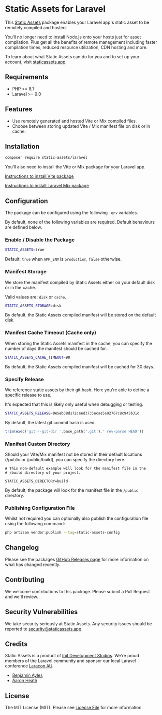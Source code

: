 # Static Assets for Laravel

This [Static Assets](https://staticassets.app) package enables your Laravel app's static asset to be remotely compiled and hosted. 

You'll no longer need to install Node.js onto your hosts just for asset compilation. Plus get all the benefits of remote management including faster compilation times, reduced resource utilization, CDN hosting and more.

To learn about what Static Assets can do for you and to set up your account, visit [staticassets.app](https://staticassets.app).

## Requirements

* PHP >= 8.1
* Laravel >= 9.0

## Features

* Use remotely generated and hosted Vite or Mix compiled files.
* Choose between storing updated Vite / Mix manifest file on disk or in cache.

## Installation

```bash
composer require static-assets/laravel
```

You'll also need to install the Vite or Mix package for your Laravel app.

[Instructions to install Vite package](https://github.com/StaticAssets/static-assets-vite)

[Instructions to install Laravel Mix package](https://github.com/StaticAssets/static-assets-laravel-mix)

## Configuration

The package can be configured using the following `.env` variables. 

By default, none of the following variables are required. Default behaviours are defined below.

### Enable / Disable the Package

```bash
STATIC_ASSETS=true
```

Default: `true` when `APP_ENV` is `production`, `false` otherwise.

### Manifest Storage

We store the manifest compiled by Static Assets either on your default disk or in the cache.

Valid values are: `disk` or `cache`.

```bash
STATIC_ASSETS_STORAGE=disk
```

By default, the Static Assets compiled manifest will be stored on the default disk.

### Manifest Cache Timeout (Cache only)

When storing the Static Assets manifest in the cache, you can specify the number of days the manifest should be cached for.

```bash
STATIC_ASSETS_CACHE_TIMEOUT=90
```

By default, the Static Assets compiled manifest will be cached for 30 days.

### Specify Release

We reference static assets by their git hash. Here you're able to define a specific release to use.

It's expected that this is likely only useful when debugging or testing.

```bash
STATIC_ASSETS_RELEASE=0e5eb38d172ceed3735ecae5a02767c8c945b31c
```

By default, the latest git commit hash is used.

```php
trim(exec('git --git-dir '.base_path('.git').' rev-parse HEAD'))
```

### Manifest Custom Directory

Should your Vite/Mix manifest not be stored in their default locations (/public or /public/build), you can specify the directory here.

```
# This non-default example will look for the manifest file in the 
# /build directory of your project.

STATIC_ASSETS_DIRECTORY=build
```

By default, the package will look for the manifest file in the `/public` directory.

### Publishing Configuration File

Whilst not required you can optionally also publish the configuration file using the following command:

```bash 
php artisan vendor:publish --tag=static-assets-config
```

## Changelog

Please see the packages [GitHub Releases page](https://github.com/StaticAssets/static-assets-laravel/releases) for more information on what has changed recently.

## Contributing

We welcome contributions to this package. Please submit a Pull Request and we'll review.

## Security Vulnerabilities

We take security seriously at Static Assets. Any security issues should be reported to [security@staticassets.app](mailto:security@staticassets.app).

## Credits

Static Assets is a product of [Init Development Studios](https://initdevelopmentstudios.com/). We're proud members of the Laravel community and sponsor our local Laravel conference [Laracon AU](https://laracon.au/).

- [Benjamin Ayles](https://github.com/parkourben99)
- [Aaron Heath](https://aaronheath.com/)

## License

The MIT License (MIT). Please see [License File](LICENSE.md) for more information.
